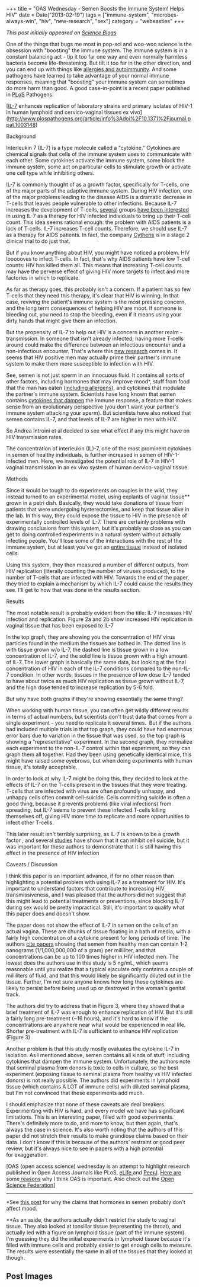 +++
title = "OAS Wednesday - Semen Boosts the Immune System! Helps HIV"
date = Date("2013-02-19")
tags = ["immune-system", "microbes-always-win", "hiv", "new-research", "sex"]
category = "webeasties"
+++

_This post initially appeared on [Science Blogs](http://scienceblogs.com/webeasties)_

One of the things that bugs me most in pop-sci and woo-woo science is the obsession with "boosting" the immune system. The immune system is in a constant balancing act - tip it too far one way and even normally harmless bacteria become life-threatening. But tilt it too far in the other direction, and you can end up with things like [allergies and autoimmunity](http://scienceblogs.com/webeasties/category/immune_system/allergies-and-autoimmunity/). And some pathogens have learned to take advantage of your normal immune responses, meaning that "boosting" your immune system can sometimes do more harm than good. A good case-in-point is a recent paper published in [PLoS](http://www.plos.org/publications/journals/) Pathogens:

[[IL-7](http://en.wikipedia.org/wiki/Interleukin_7) enhances replication of laboratory strains and primary isolates of HIV-1 in human lymphoid and cervico-vaginal tissues ex vivo](http://www.plospathogens.org/article/info%3Adoi%2F10.1371%2Fjournal.ppat.1003148)

Background

Interleukin 7 (IL-7) is a type molecule called a "cytokine." Cytokines are chemical signals that cells of the immune system uses to communicate with each other. Some cytokines activate the immune system, some block the immune system, some act on particular cells to stimulate growth or activate one cell type while inhibiting others.

IL-7 is commonly thought of as a growth factor, specifically for T-cells, one of the major parts of the adaptive immune system. During HIV infection, one of the major problems leading to the disease AIDS is a dramatic decrease in T-cells that leaves people vulnerable to other infections. Because IL-7 increases the development of T-cells, [several](http://www.jbc.org/content/279/28/29160.full) groups [have been interested](http://bloodjournal.hematologylibrary.org/content/99/11/3892.long) in using IL-7 as a therapy for HIV infected individuals to bring up their T-cell count. This idea seems rational enough: the problem with AIDS patients is a lack of T-cells. IL-7 increases T-cell counts. Therefore, we should use IL-7 as a therapy for AIDS patients. In fact, the company [Cytheris](http://cytheris.com/Science/interleukin7.php) is in a stage 2 clinical trial to do just that.

But if you know anything about HIV, you might have noticed a problem. HIV loooooves to infect T-cells. In fact, that's why AIDS patients have low T-cell counts: HIV has killed them all. This means that increasing T-cell counts may have the perverse effect of giving HIV more targets to infect and more factories in which to replicate.

As far as therapy goes, this probably isn't a concern. If a patient has so few T-cells that they need this therapy, it's clear that HIV is winning. In that case, reviving the patient's immune system is the most pressing concern, and the long term consequences of helping HIV are moot. If someone is bleeding out, you need to stop the bleeding, even if it means using your dirty hands that might give them an infection.

But the propensity of IL-7 to help out HIV is a concern in another realm - transmission. In someone that isn't already infected, having more T-cells around could make the difference between an infectious encounter and a non-infectious encounter. That's where this [new research](/tag/new-research) comes in. It seems that HIV positive men may actually prime their partner's immune system to make them more susceptible to infection with HIV.

See, semen is not just sperm in an innocuous fluid. It contains all sorts of other factors, including hormones that may improve mood*, stuff from food that the man has eaten ([including allergens](http://scienceblogs.com/webeasties/2011/07/29/sexually-transmitted-allergies/)), and cytokines that modulate the partner's immune system. Scientists have long known that semen contains [cytokines that dampen](http://www.ncbi.nlm.nih.gov/pubmed/8260018) the immune response, a feature that makes sense from an evolutionary perspective (you don't want your partner's immune system attacking your sperm). But scientists have also noticed that semen contains IL-7, and that levels of IL-7 are higher in men with HIV.

So Andrea Introini et al decided to see what effect if any this might have on HIV transmission rates.

The concentration of interleukin (IL)-7, one of the most prominent cytokines in semen of healthy individuals, is further increased in semen of HIV-1-infected men. Here, we investigated the potential role of IL-7 in HIV-1 vaginal transmission in an ex vivo system of human cervico-vaginal tissue.

Methods

Since it would be tough to do experiments on couples in the wild, they instead turned to an experimental model, using explants of vaginal tissue** grown in a petri dish. Basically, they would take donations of tissue from patients that were undergoing hysterectomies, and keep that tissue alive in the lab. In this way, they could expose the tissue to HIV in the presence of experimentally controlled levels of IL-7. There are certainly problems with drawing conclusions from this system, but it's probably as close as you can get to doing controlled experiments in a natural system without actually infecting people. You'll lose some of the interactions with the rest of the immune system, but at least you've got an [entire tissue](http://scienceblogs.com/webeasties/2013/02/18/lecture-3a-cell-biology-and-the-organization/) instead of isolated cells.

Using this system, they then measured a number of different outputs, from HIV replication (literally counting the number of viruses produced), to the number of T-cells that are infected with HIV. Towards the end of the paper, they tried to explain a mechanism by which IL-7 could cause the results they see. I'll get to how that was done in the results section.

Results

The most notable result is probably evident from the title: IL-7 increases HIV infection and replication.
 Figure 2a and 2b show increased HIV replication in vaginal tissue that has been exposed to IL-7

In the top graph, they are showing you the concentration of HIV virus particles found in the medium the tissues are bathed in. The dotted line is with tissue grown w/o IL-7, the dashed line is tissue grown in a low concentration of IL-7, and the solid line is tissue grown with a high amount of IL-7. The lower graph is basically the same data, but looking at the final concentration of HIV in each of the IL-7 conditions compared to the non-IL-7 condition. In other words, tissues in the presence of low dose IL-7 tended to have about twice as much HIV replication as tissue grown without IL-7, and the high dose tended to increase replication by 5-6 fold.

But why have both graphs if they're showing essentially the same thing?

When working with human tissue, you can often get wildly different results in terms of actual numbers, but scientists don't trust data that comes from a single experiment - you need to replicate it several times.  But if the authors had included multiple trials in that top graph, they could have had enormous error bars due to variation in the tissue that was used, so the top graph is showing a "representative" experiment. In the second graph, they normalize each experiment to the non-IL-7 control within that experiment, so they can graph them all together. Had they been using genetically identical mice, this might have raised some eyebrows, but when doing experiments with human tissue, it's totally acceptable.

In order to look at why IL-7 might be doing this, they decided to look at the effects of IL-7 on the T-cells present in the tissues that they were treating. T-cells that are infected with virus are often profoundly unhappy, and unhappy cells often commit cell-suicide. Cells committing suicide is often a good thing, because it prevents problems (like viral infections) from spreading, but IL-7 seems to prevent these infected T-cells killing themselves off, giving HIV more time to replicate and more opportunities to infect other T-cells.

This later result isn't terribly surprising, as IL-7 is known to be a growth factor , and several [studies](http://bloodjournal.hematologylibrary.org/content/96/1/297.long) have shown that it can inhibit cell suicide, but it was important for these authors to demonstrate that it is still having this effect in the presence of HIV infection

Caveats / Discussion

I think this paper is an important advance, if for no other reason than highlighting a potential problem with using IL-7 as a treatment for HIV. It's important to understand factors that contribute to increasing HIV transmissiveness, and I was pleased that the authors did not suggest that this might lead to potential treatments or preventions, since blocking IL-7 during sex would be pretty impractical. Still, it's important to qualify what this paper does and doesn't show.

The paper does not show the effect of IL-7 in semen on the cells of an actual vagina. These are chunks of tissue floating in a bath of media, with a fairly high concentration of a cytokine present for long periods of time. The authors [cite papers](http://humrep.oxfordjournals.org/content/22/11/2928/T3.expansion.html) showing that semen from healthy men can contain 1-2 nanograms (1/1,000,000,000 of a gram) per milliliter, and that concentrations can be up to 100 times higher in HIV infected men. The lowest does the authors use in this study is 5 ng/mL, which seems reasonable until you realize that a typical ejaculate only contains a couple of milliliters of fluid, and that this would likely be significantly diluted out in the tissue. Further, I'm not sure anyone knows how long these cytokines are likely to persist before being used up or destroyed in the woman's genital track.

The authors did try to address that in Figure 3, where they showed that a brief treatment of IL-7 was enough to enhance replication of HIV. But it's still a fairly long pre-treatment (~16 hours), and it's hard to know if the concentrations are anywhere near what would be experienced in real life.
 Shorter pre-treatment with IL-7 is sufficient to enhance HIV replication (Figure 3)

Another problem is that this study mostly evaluates the cytokine IL-7 in isolation. As I mentioned above, semen contains all kinds of stuff, including cytokines that dampen the immune system. Unfortunately, the authors note that seminal plasma from donors is toxic to cells in culture, so the best experiment (exposing tissue to seminal plasma from healthy vs HIV infected donors) is not really possible. The authors did experiments in lymphoid tissue (which contains A LOT of immune cells) with diluted seminal plasma, but I'm not convinced that these experiments add much.

I should emphasize that none of these caveats are deal breakers. Experimenting with HIV is hard, and every model we have has significant limitations. This is an interesting paper, filled with good experiments. There's definitely more to do, and more to know, but then again, that's always the case in science. It's also worth noting that the authors of this paper did not stretch their results to make grandiose claims based on their data. I don't know if this is because of the authors' restraint or good peer review, but it's always nice to see in papers with a high potential for exaggeration.

[OAS (open access science) wednesday is an attempt to highlight research published in Open Access Journals like PLoS, [eLife ](www.elifesciences.org/)and [PeerJ](https://peerj.com/). [Here are](http://scienceblogs.com/webeasties/2012/02/21/the-future-of-science-pub/) some[ reasons](http://scienceblogs.com/webeasties/2013/02/12/peerj-the-science-journal-we-need-and-deserve/) why I think OAS is important. Also check out the [Open Science Federation](http://opensciencefederation.com/about/)]

------------------------------

*See [this post](http://scicurious.wordpress.com/2009/03/06/friday_weird_science_feeling_d/) for why the claims that hormones in semen probably don't affect mood.

**As an aside, the authors actually didn't restrict the study to vaginal tissue. They also looked at tonsillar tissue (representing the throat), and actually led with a figure on lymphoid tissue (part of the immune system). I'm guessing they did the initial experiments in lymphoid tissue because it's filled with immune cells and probably easier to get enough cells to measure. The results were essentially the same in all of the tissues that they looked at though.

      
  

 ## Post Images


